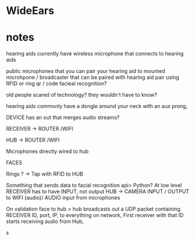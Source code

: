 # WideEars

# notes
hearing aids currently have wireless microphone that connects to hearing aids

public microphones that you can pair your hearing aid to
mounted microhpone / broadcaster that can be paired with hearing aid
pair using RFID or ring qr / code facieal recognition?

old people scared of technology? they wouldn't have to know?


hearing aids commonly have a dongle around your neck with an aux prong,

DEVICE has an out that merges audio streams?


RECEIVER -> ROUTER /WIFI

HUB -> ROUTER /WIFI

Microphones directly wired to hub

FACES


Rings ? -> Tap with RFID to HUB

Something that sends data to facial recognition api> Python?
At low level RECEIVER has to have INPUT, not output
HUB -> CAMERA INPUT / OUTPUT to WIFI (audio)/ AUDIO input from microphones

On validation face to hub > hub broadcasts out a UDP packet containing RECEIVER ID, port, IP, to everything on network,
First receiver with that ID starts receiving audio from Hub,



s
